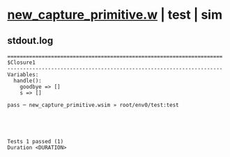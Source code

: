 # [new_capture_primitive.w](../../../../../examples/tests/valid/new_capture_primitive.w) | test | sim

## stdout.log
```log
=====================================================================
$Closure1
---------------------------------------------------------------------
Variables:
  handle():
    goodbye => []
    s => []

pass ─ new_capture_primitive.wsim » root/env0/test:test
 




Tests 1 passed (1) 
Duration <DURATION>

```

